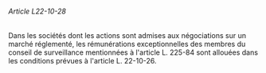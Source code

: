 ###### Article L22-10-28

Dans les sociétés dont les actions sont admises aux négociations sur un marché réglementé, les rémunérations exceptionnelles des membres du conseil de surveillance mentionnées à l'article L. 225-84 sont allouées dans les conditions prévues à l'article L. 22-10-26.

